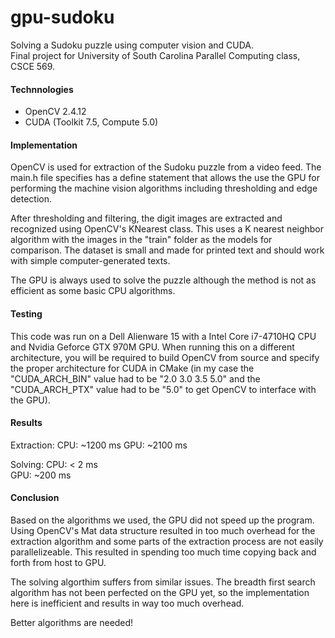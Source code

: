 # gpu-sudoku
Solving a Sudoku puzzle using computer vision and CUDA.  
Final project for University of South Carolina Parallel Computing class, CSCE 569.

#### Technnologies
- OpenCV 2.4.12
- CUDA (Toolkit 7.5, Compute 5.0)

#### Implementation
OpenCV is used for extraction of the Sudoku puzzle from a video feed. The main.h file specifies has a define statement that allows the use the GPU for performing the machine vision algorithms including thresholding and edge detection.

After thresholding and filtering, the digit images are extracted and recognized using OpenCV's KNearest class. This uses a K nearest neighbor algorithm with the images in the "train" folder as the models for comparison. The dataset is small and made for printed text and should work with simple computer-generated texts.

The GPU is always used to solve the puzzle although the method is not as efficient as some basic CPU algorithms.

#### Testing
This code was run on a Dell Alienware 15 with a Intel Core i7-4710HQ CPU and Nvidia Geforce GTX 970M GPU. When running this on a different architecture, you will be required to build OpenCV from source and specify the proper architecture for CUDA in CMake (in my case the "CUDA_ARCH_BIN" value had to be "2.0 3.0 3.5 5.0" and the "CUDA_ARCH_PTX" value had to be "5.0" to get OpenCV to interface with the GPU).

#### Results
Extraction:
CPU: ~1200 ms
GPU: ~2100 ms  

Solving:
CPU: < 2 ms  
GPU: ~200 ms  

#### Conclusion
Based on the algorithms we used, the GPU did not speed up the program. Using OpenCV's Mat data structure resulted in too much overhead for the extraction algorithm and some parts of the extraction process are not easily parallelizeable. This resulted in spending too much time copying back and forth from host to GPU.

The solving algorthim suffers from similar issues. The breadth first search algorithm has not been perfected on the GPU yet, so the implementation here is inefficient and results in way too much overhead.

Better algorithms are needed!

